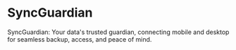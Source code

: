 # SyncGuardian
SyncGuardian: Your data's trusted guardian, connecting mobile and desktop for seamless backup, access, and peace of mind.
